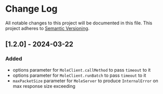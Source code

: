 # Change Log

All notable changes to this project will be documented in this file.
This project adheres to [Semantic Versioning](http://semver.org/).

## [1.2.0] - 2024-03-22

### Added
- options parameter for `MoleClient.callMethod` to pass `timeout` to it
- options parameter for `MoleClient.runBatch` to pass `timeout` to it
- `maxPacketSize` parameter for `MoleServer` to produce `InternalError` on max response size exceeding

